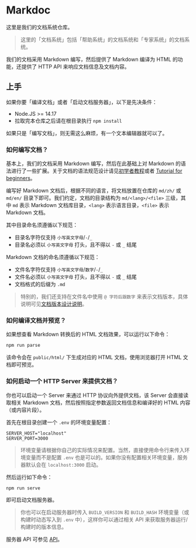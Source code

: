 # Markdoc

这里是我们的文档系统仓库。

> 这里的「文档系统」包括「帮助系统」的文档系统和「专家系统」的文档系统。

我们的文档采用 Markdown 编写，然后提供了 Markdown 编译为 HTML 的功能，还提供了 HTTP API 来响应文档信息及文档内容。

## 上手

如果你要「编译文档」或者「启动文档服务器」，以下是先决条件：

- Node.JS >= 14.17
- 拉取完本仓库之后请在根目录执行 `npm install`

如果只是「编写文档」，则无需这么麻烦，有一个文本编辑器就可以了。

### 如何编写文档？

基本上，我们的文档采用 Markdown 编写，然后在此基础上对 Markdown 的语法进行了一些扩展。关于文档的语法规范设计请见[初学者教程](./md/zh/tutorial.md)或者 [Tutorial for beginners](./md/en/tutorial.md)。

编写好 Markdown 文档后，根据不同的语言，将文档放置在仓库的 `md/zh/` 或 `md/en/` 目录下即可。我们约定，文档的目录结构为 `md/<lang>/<file>` 三级，其中 `md` 表示 Markdown 文档库目录，`<lang>` 表示语言目录，`<file>` 表示 Markdown 文档。

其中目录命名须遵循以下规范：

- 目录名字符仅支持 `小写英文字母`/`-`/`_`
- 目录名必须以 `小写英文字母` 打头，且不得以 `-` 或 `_` 结尾

Markdown 文档的命名须遵循以下规范：

- 文件名字符仅支持 `小写英文字母`/`数字`/`-`/`_`
- 文件名必须以 `小写英文字母` 打头，且不得以 `-` 或 `_` 结尾
- 文档格式的后缀为 `.md`

> 特别的，我们还支持在文件名中使用 `@ 字符后跟数字` 来表示文档版本，具体说明可见[文档版本设计说明](./doc-edtion.md)。

### 如何编译文档并预览？

如果想查看 Markdown 转换后的 HTML 文档效果，可以运行以下命令：

```sh
npm run parse
```

该命令会在 `public/html/` 下生成对应的 HTML 文档，使用浏览器打开 HTML 文档即可预览。

### 如何启动一个 HTTP Server 来提供文档？

你也可以启动一个 Server 来通过 HTTP 协议向外提供文档，该 Server 会直接读取相关 Markdown 文档，然后按照指定参数返回文档信息和编译好的 HTML 内容（或内容片段）。

首先在根目录创建一个 `.env` 的环境变量配置：

```
SERVER_HOST="localhost"
SERVER_PORT=3000
```

> 环境变量请根据你自己的实际情况来配置。当然，直接使用命令行来传入环境变量而不是配置 `.env` 也是可以的。如果你没有配置相关环境变量，服务器默认会在 `localhost:3000` 启动。

然后运行如下命令：

```sh
npm run serve
```

即可启动文档服务器。

> 你也可以在启动服务器时传入 `BUILD_VERSION` 和 `BUILD_HASH` 环境变量（或构建时动态写入到 `.env` 中），这样你可以通过相关 API 来获取服务器运行/构建时的版本信息。

服务器 API 可参见 [API](./api.md)。
